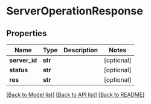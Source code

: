 # ServerOperationResponse

## Properties
Name | Type | Description | Notes
------------ | ------------- | ------------- | -------------
**server_id** | **str** |  | [optional] 
**status** | **str** |  | [optional] 
**res** | **str** |  | [optional] 

[[Back to Model list]](../README.md#documentation-for-models) [[Back to API list]](../README.md#documentation-for-api-endpoints) [[Back to README]](../README.md)

